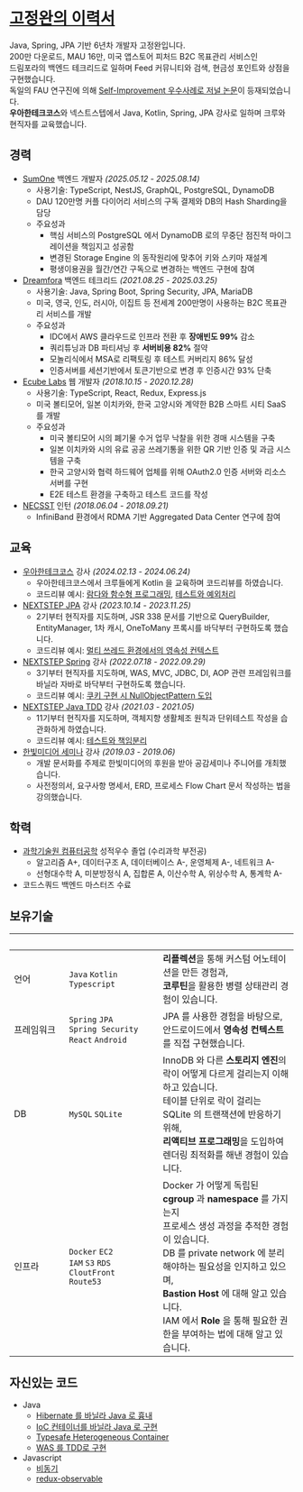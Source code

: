 # [고정완의 이력서](https://ghojeong.github.io/)

Java, Spring, JPA 기반 6년차 개발자 고정완입니다.  
200만 다운로드, MAU 16만, 미국 앱스토어 피처드 B2C 목표관리 서비스인  
드림포라의 백엔드 테크리드로 일하며 Feed 커뮤니티와 검색, 현금성 포인트와 상점을 구현했습니다.  
독일의 FAU 연구진에 의해 [Self-Improvement 우수사례로 저널 논문](https://www.jmir.org/2025/1/e65214/)이 등재되었습니다.  
**우아한테크코스**와 넥스트스텝에서 Java, Kotlin, Spring, JPA 강사로 일하며 크루와 현직자를 교육했습니다.

## 경력

- [SumOne](https://www.monymony.co/) 백엔드 개발자 *(2025.05.12 - 2025.08.14)*
  - 사용기술: TypeScript, NestJS, GraphQL, PostgreSQL, DynamoDB
  - DAU 120만명 커플 다이어리 서비스의 구독 결제와 DB의 Hash Sharding을 담당
  - 주요성과
    - 핵심 서비스의 PostgreSQL 에서 DynamoDB 로의 무중단 점진적 마이그레이션을 책임지고 성공함
    - 변경된 Storage Engine 의 동작원리에 맞추어 키와 스키마 재설계
    - 평생이용권을 월간/연간 구독으로 변경하는 백엔드 구현에 참여
- [Dreamfora](https://github.com/ghojeong/resume/blob/main/dreamfora/README.md) 백엔드 테크리드 *(2021.08.25 - 2025.03.25)*
  - 사용기술: Java, Spring Boot, Spring Security, JPA, MariaDB
  - 미국, 영국, 인도, 러시아, 이집트 등 전세계 200만명이 사용하는 B2C 목표관리 서비스를 개발
  - 주요성과
    - IDC에서 AWS 클라우드로 인프라 전환 후 **장애빈도 99%** 감소
    - 쿼리튜닝과 DB 파티셔닝 후 **서버비용 82%** 절약
    - 모놀리식에서 MSA로 리팩토링 후 테스트 커버리지 86% 달성
    - 인증서버를 세션기반에서 토큰기반으로 변경 후 인증시간 93% 단축
- [Ecube Labs](https://github.com/ghojeong/resume/blob/main/ecubelabs/README.md) 웹 개발자 *(2018.10.15 - 2020.12.28)*
  - 사용기술: TypeScript, React, Redux, Express.js
  - 미국 볼티모어, 일본 이치카와, 한국 고양시와 계약한 B2B 스마트 시티 SaaS 를 개발
  - 주요성과
    - 미국 볼티모어 시의 폐기물 수거 업무 낙찰을 위한 경매 시스템을 구축
    - 일본 이치카와 시의 유료 공공 쓰레기통을 위한 QR 기반 인증 및 과금 시스템을 구축
    - 한국 고양시와 협력 하드웨어 업체를 위해 OAuth2.0 인증 서버와 리소스 서버를 구현
    - E2E 테스트 환경을 구축하고 테스트 코드를 작성
- [NECSST](https://next.cs.vt.edu) 인턴 *(2018.06.04 - 2018.09.21)*
  - InfiniBand 환경에서 RDMA 기반 Aggregated Data Center 연구에 참여

## 교육

- [우아한테크코스](https://www.woowacourse.io) 강사 *(2024.02.13 - 2024.06.24)*
  - 우아한테크코스에서 크루들에게 Kotlin 을 교육하며 코드리뷰를 하였습니다.
  - 코드리뷰 예시: [람다와 함수형 프로그래밍](https://github.com/woowacourse/kotlin-omok/pull/55#discussion_r1535278325), [테스트와 예외처리](https://github.com/woowacourse/kotlin-lotto/pull/93#issuecomment-1970238649)
- [NEXTSTEP JPA](https://edu.nextstep.camp/c/UHESCzBt) 강사 *(2023.10.14 - 2023.11.25)*
  - 2기부터 현직자를 지도하며, JSR 338 문서를 기반으로 QueryBuilder, EntityManager, 1차 캐시, OneToMany 프록시를 바닥부터 구현하도록 했습니다.
  - 코드리뷰 예시: [멀티 쓰레드 환경에서의 영속성 컨텍스트](https://github.com/next-step/jpa-entity-manager/pull/39#discussion_r1372620312)
- [NEXTSTEP Spring](https://edu.nextstep.camp/c/4YUvqn9V) 강사 *(2022.07.18 - 2022.09.29)*
  - 3기부터 현직자를 지도하며, WAS, MVC, JDBC, DI, AOP 관련 프레임워크를 바닐라 자바로 바닥부터 구현하도록 했습니다.
  - 코드리뷰 예시: [쿠키 구현 시 NullObjectPattern 도입](https://github.com/next-step/java-http/pull/43#discussion_r1676799820)
- [NEXTSTEP Java TDD](https://edu.nextstep.camp/c/8fWRxNWU) 강사 *(2021.03 - 2021.05)*
  - 11기부터 현직자를 지도하며, 객체지향 생활체조 원칙과 단위테스트 작성을 습관화하게 하였습니다.
  - 코드리뷰 예시: [테스트와 책임분리](https://github.com/next-step/java-racingcar/pull/3214#issuecomment-1095750744)
- [한빛미디어 세미나](http://www.hanbit.co.kr/store/education/edu_view.html?p_code=S3414110334) 강사 *(2019.03 - 2019.06)*
  - 개발 문서화를 주제로 한빛미디어의 후원을 받아 공감세미나 주니어를 개최했습니다.
  - 사전정의서, 요구사항 명세서, ERD, 프로세스 Flow Chart 문서 작성하는 법을 강의했습니다.

## 학력

- [과학기술원 컴퓨터공학](https://cse.unist.ac.kr) 성적우수 졸업 (수리과학 부전공)
  - 알고리즘 A+, 데이터구조 A, 데이터베이스 A-, 운영체제 A-, 네트워크 A-
  - 선형대수학 A, 미분방정식 A, 집합론 A, 이산수학 A, 위상수학 A, 통계학 A-
- 코드스쿼드 백엔드 마스터즈 수료

## 보유기술

|&nbsp;&nbsp;&nbsp;&nbsp;&nbsp;&nbsp;&nbsp;&nbsp;&nbsp;&nbsp;&nbsp;&nbsp;&nbsp;&nbsp;&nbsp;&nbsp;&nbsp;&nbsp;&nbsp;|&nbsp;&nbsp;&nbsp;&nbsp;&nbsp;&nbsp;&nbsp;&nbsp;&nbsp;&nbsp;&nbsp;&nbsp;&nbsp;&nbsp;&nbsp;&nbsp;&nbsp;&nbsp;&nbsp;&nbsp;&nbsp;&nbsp;&nbsp;&nbsp;&nbsp;&nbsp;&nbsp;&nbsp;&nbsp;&nbsp;&nbsp;&nbsp;&nbsp;&nbsp;&nbsp;||
|--|--|--|
|언어|`Java` `Kotlin` <br> `Typescript`|**리플렉션**을 통해 커스텀 어노테이션을 만든 경험과, <br> **코루틴**을 활용한 병렬 상태관리 경험이 있습니다.|
|프레임워크|`Spring` `JPA` <br> `Spring Security` <br> `React` `Android`|JPA 를 사용한 경험을 바탕으로, <br> 안드로이드에서 **영속성 컨텍스트**를 직접 구현했습니다.|
|DB|`MySQL` `SQLite`|InnoDB 와 다른 **스토리지 엔진**의 락이 어떻게 다르게 걸리는지 이해하고 있습니다. <br> 테이블 단위로 락이 걸리는 SQLite 의 트랜잭션에 반응하기 위해, <br> **리액티브 프로그래밍**을 도입하여 렌더링 최적화를 해낸 경험이 있습니다.|
|인프라|`Docker` `EC2` <br> `IAM` `S3` `RDS` <br> `CloutFront` <br> `Route53`|Docker 가 어떻게 독립된 **cgroup** 과 **namespace** 를 가지는지 <br> 프로세스 생성 과정을 추적한 경험이 있습니다. <br> DB 를 private network 에 분리해야하는 필요성을 인지하고 있으며, <br> **Bastion Host** 에 대해 알고 있습니다. <br> IAM 에서 **Role** 을 통해 필요한 권한을 부여하는 법에 대해 알고 있습니다.|

## 자신있는 코드

- Java
  - [Hibernate 를 바닐라 Java 로 흉내](https://github.com/ghojeong/jpa-association)
  - [IoC 컨테이너를 바닐라 Java 로 구현](https://github.com/ghojeong/playground/tree/main/dependency/src/main/java/ioc)
  - [Typesafe Heterogeneous Container](https://github.com/ghojeong/Effective-Java-Study/blob/main/pyro/item33.md)
  - [WAS 를 TDD로 구현](https://github.com/ghojeong/jwp-was)
- Javascript
  - [비동기](https://github.com/ghojeong/resume/blob/master/code/js/runTasks.js)
  - [redux-observable](https://github.com/ghojeong/resume/blob/master/code/README.md)

